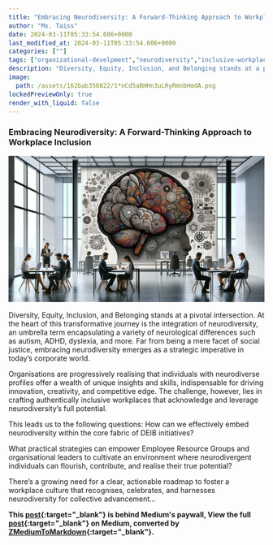 ```yaml
---
title: "Embracing Neurodiversity: A Forward-Thinking Approach to Workplace Inclusion"
author: "Mx. Taiss"
date: 2024-03-11T05:33:54.606+0000
last_modified_at: 2024-03-11T05:33:54.606+0000
categories: [""]
tags: ["organizational-develpment","neurodiversity","inclusive-workplace","hr-innovation","leadership"]
description: "Diversity, Equity, Inclusion, and Belonging stands at a pivotal intersection. At the heart of this transformative journey is the…"
image:
  path: /assets/162bab350822/1*nCd5aBHHn3uLRyRmnbHmdA.png
lockedPreviewOnly: true
render_with_liquid: false
---
```


### Embracing Neurodiversity: A Forward\-Thinking Approach to Workplace Inclusion


![](/assets/162bab350822/1*nCd5aBHHn3uLRyRmnbHmdA.png)


Diversity, Equity, Inclusion, and Belonging stands at a pivotal intersection\. At the heart of this transformative journey is the integration of neurodiversity, an umbrella term encapsulating a variety of neurological differences such as autism, ADHD, dyslexia, and more\. Far from being a mere facet of social justice, embracing neurodiversity emerges as a strategic imperative in today’s corporate world\.

Organisations are progressively realising that individuals with neurodiverse profiles offer a wealth of unique insights and skills, indispensable for driving innovation, creativity, and competitive edge\. The challenge, however, lies in crafting authentically inclusive workplaces that acknowledge and leverage neurodiversity’s full potential\.

This leads us to the following questions: How can we effectively embed neurodiversity within the core fabric of DEIB initiatives?

What practical strategies can empower Employee Resource Groups and organisational leaders to cultivate an environment where neurodivergent individuals can flourish, contribute, and realise their true potential?

There’s a growing need for a clear, actionable roadmap to foster a workplace culture that recognises, celebrates, and harnesses neurodiversity for collective advancement…



**This [post](https://medium.com/@TaissQ/embracing-neurodiversity-a-forward-thinking-approach-to-workplace-inclusion-162bab350822){:target="_blank"} is behind Medium's paywall, View the full [post](https://medium.com/@TaissQ/embracing-neurodiversity-a-forward-thinking-approach-to-workplace-inclusion-162bab350822){:target="_blank"} on Medium, converted by [ZMediumToMarkdown](https://github.com/ZhgChgLi/ZMediumToMarkdown){:target="_blank"}.**
